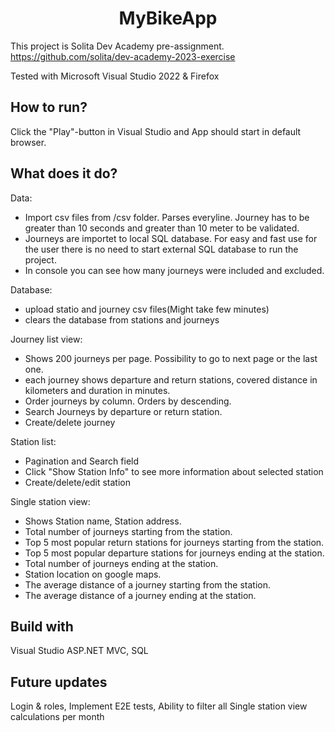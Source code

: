 <h1 align="center">MyBikeApp</h1>

This project is Solita Dev Academy pre-assignment.
https://github.com/solita/dev-academy-2023-exercise

Tested with Microsoft Visual Studio 2022 & Firefox

<h2> How to run? </h2>

Click the "Play"-button in Visual Studio and App should start in default browser.

<h2> What does it do? </h2>

Data:
- Import csv files from /csv folder. Parses everyline. Journey has to be greater than 10 seconds and greater than 10 meter to be validated.
- Journeys are importet to local SQL database. For easy and fast use for the user there is no need to start external SQL database to run the project.
- In console you can see how many journeys were included and excluded.

Database:
- upload statio and journey csv files(Might take few minutes)
- clears the database from stations and journeys

Journey list view: 
- Shows 200 journeys per page. Possibility to go to next page or the last one.
- each journey shows departure and return stations, covered distance in kilometers and duration in minutes.
- Order journeys by column. Orders by descending.
- Search Journeys by departure or return station.
- Create/delete journey

Station list:
- Pagination and Search field
- Click "Show Station Info" to see more information about selected station
- Create/delete/edit station

Single station view:
- Shows Station name, Station address.
- Total number of journeys starting from the station.
- Top 5 most popular return stations for journeys starting from the station.
- Top 5 most popular departure stations for journeys ending at the station.
- Total number of journeys ending at the station.
- Station location on google maps.
- The average distance of a journey starting from the station.
- The average distance of a journey ending at the station.


<h2> Build with </h2>
Visual Studio ASP.NET MVC, SQL

<h2> Future updates </h2>
Login & roles,  Implement E2E tests, Ability to filter all Single station view calculations per month
